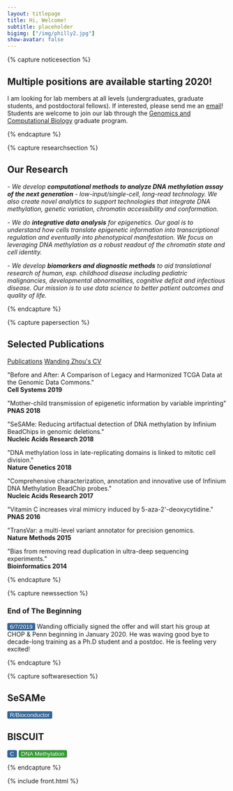 ```yaml
---
layout: titlepage
title: Hi, Welcome!
subtitle: placeholder
bigimg: ["/img/philly2.jpg"]
show-avatar: false
---
```


<!-- Notice Section -->

{% capture noticesection %}

## Multiple positions are available starting 2020!
I am looking for lab members at all levels (undergraduates, graduate students, and postdoctoral fellows). 
If interested, please send me an [email](mailto:zhouwanding@gmail.com)! Students are welcome to join our lab through the [Genomics and Computational Biology](https://www.med.upenn.edu/gcb/index.shtml) graduate program.

{% endcapture %}


<!-- Research Section -->

{% capture researchsection %}

## Our Research

_- We develop **computational methods to analyze DNA methylation assay of the next generation** - low-input/single-cell, long-read technology. We also create novel analytics to support technologies that integrate DNA methylation, genetic variation, chromatin accessibility and conformation._

_- We do **integrative data analysis** for epigenetics. Our goal is to understand how cells translate epigenetic information into transcriptional regulation and eventually into phenotypical manifestation.  We focus on leveraging DNA methylation as a robust readout of the chromatin state and cell identity._

_- We develop **biomarkers and diagnostic methods** to aid translational research of human, esp. childhood disease including pediatric malignancies, developmental abnormalities, cognitive deficit and infectious disease. Our mission is to use data science to better patient outcomes and quality of life._

{% endcapture %}


<!-- Publication Section -->

{% capture papersection %}
## Selected Publications

<a href="http://zwdzwd.io/papers/Publications_latest.pdf" class="btn btn-primary btn-md" role="button">Publications</a>
<a href="http://zwdzwd.io/papers/WandingZhou_CV_latest.pdf" class="btn btn-primary btn-md" role="button">Wanding Zhou's CV</a>

"Before and After: A Comparison of Legacy and Harmonized TCGA Data at the Genomic Data Commons."
<br>**Cell Systems 2019**

"Mother-child transmission of epigenetic information by variable imprinting"<br>**PNAS 2018** <a href="http://zwdzwd.io/papers/2018PNAS.pdf"><i class="fa fa-file-text-o"></i></a>

"SeSAMe: Reducing artifactual detection of DNA methylation by Infinium BeadChips in genomic deletions."<br>**Nucleic Acids Research 2018** <a href="http://zwdzwd.io/papers/2018NAR.pdf"><i class="fa fa-file-text-o"></i></a>

"DNA methylation loss in late-replicating domains is linked to mitotic cell division."<br>**Nature Genetics 2018** <a href="http://zwdzwd.io/papers/2018NG.pdf"><i class="fa fa-file-text-o"></i></a>

"Comprehensive characterization, annotation and innovative use of Infinium DNA Methylation BeadChip probes."<br>**Nucleic Acids Research 2017** <a href="http://zwdzwd.io/papers/2017NAR.pdf"><i class="fa fa-file-text-o"></i></a>

"Vitamin C increases viral mimicry induced by 5-aza-2'-deoxycytidine."<br>**PNAS 2016** <a href="http://zwdzwd.io/papers/2016PNAS.pdf"><i class="fa fa-file-text-o"></i></a>

"TransVar: a multi-level variant annotator for precision genomics.<br>**Nature Methods 2015** <a href="http://zwdzwd.io/papers/2015NM.pdf"><i class="fa fa-file-text-o"></i></a>

"Bias from removing read duplication in ultra-deep sequencing experiments."<br>**Bioinformatics 2014** <a href="http://zwdzwd.io/papers/2014Bioinf.pdf"><i class="fa fa-file-text-o"></i></a>

{% endcapture %}


<!-- Team section -->
<!-- see _includes/front.html -->




<!-- News section -->
{% capture newssection %}

### End of The Beginning
<button style="background-color:#336699; color:white; border:none; border-radius:3px" disabled>6/7/2019</button>
Wanding officially signed the offer and will start his group at CHOP & Penn beginning in January 2020. He was waving good bye to decade-long training as a Ph.D student and a postdoc. He is feeling very excited!

{% endcapture %}



<!-- Software section -->
{% capture softwaresection %}

## SeSAMe
<button style="background-color:#336699; color:white; border:none; border-radius:3px" disabled>R/Bioconductor</button>
## BISCUIT
<button style="background-color:#336699; color:white; border:none; border-radius:3px" disabled>C</button>
<button style="background-color:#339933; color:white; border:none; border-radius:3px" disabled>DNA Methylation</button> 

{% endcapture %}



<!-- Contact section -->
<!-- see _includes/front.html -->





<!-- End of all sections -->

{% include front.html %}





<!-- --- -->

<!-- <center> -->
<!-- <a class="twitter-timeline" data-width="366" data-height="555" data-theme="dark" data-link-color="#19CF86" href="https://twitter.com/zhouwanding?ref_src=twsrc%5Etfw">Tweets by Wanding</a> <script async src="https://platform.twitter.com/widgets.js" charset="utf-8"></script> -->
<!-- </center> -->


<script src="js/jquery-1.11.2.min.js"></script>
<!-- <script src="js/typed.2.0.9.js" type="text/javascript"></script> -->
<script src="https://cdn.jsdelivr.net/npm/typed.js@2.0.9"></script>

<script>
var typed = new Typed('.typed', {
  strings: ["DNA Methylation.", "Epigenetics.", "Cancer Genomics.", "Machine Learning."],
  typeSpeed: 200,
  backdelay: 2000,
  loop: true
});
</script>
